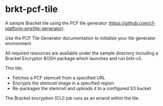 # brkt-pcf-tile

A sample Bracket tile using the PCF tile generator (https://github.com/cf-platform-eng/tile-generator).

Use the PCF Tile Generator documentation to initialize your tile generator environment.

All required resources are available under the sample directory including a Bracket
Encryptor BOSH package which launches and run brkt-cli.

This tile:
 - Fetches a PCF stemcell from a specified URL
 - Encrypts the stemcell image in a specified region
 - Re-packages the stemcell and uploads it to a configured S3 bucket

The Bracket encryption (CLI) job runs as an errand within the tile.
